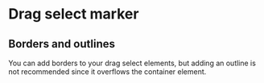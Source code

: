 # Drag select marker

## Borders and outlines

You can add borders to your drag select elements, but adding an outline is
not recommended since it overflows the container element.

